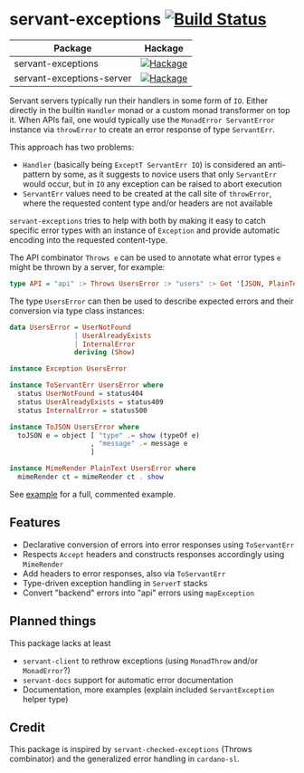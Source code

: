 # servant-exceptions [![Build Status](https://travis-ci.org/ch1bo/servant-exceptions.svg?branch=master)](https://travis-ci.org/ch1bo/servant-exceptions)

| Package                   | Hackage                                                                                                                                     |
| --------------------      | ---------------------------------------------------------------------------------------------------------------------------------           |
| servant-exceptions        | [![Hackage](https://img.shields.io/hackage/v/servant-exceptions.svg)](https://hackage.haskell.org/package/servant-exceptions)               |
| servant-exceptions-server | [![Hackage](https://img.shields.io/hackage/v/servant-exceptions-server.svg)](https://hackage.haskell.org/package/servant-exceptions-server) |

Servant servers typically run their handlers in some form of `IO`. Either directly in the builtin `Handler` monad or a custom monad transformer on top it. When APIs fail, one would typically use the `MonadError ServantError` instance via `throwError` to create an error response of type `ServantErr`.

This approach has two problems:

* `Handler` (basically being `ExceptT ServantErr IO`) is considered an anti-pattern by some, as it suggests to novice users that only `ServantErr` would occur, but in `IO` any exception can be raised to abort execution
* `ServantErr` values need to be created at the call site of `throwError`, where the requested content type and/or headers are not available

`servant-exceptions` tries to help with both by making it easy to catch specific error types with an instance of `Exception` and provide automatic encoding into the requested content-type.

The API combinator `Throws e` can be used to annotate what error types `e` might
be thrown by a server, for example:

```haskell
type API = "api" :> Throws UsersError :> "users" :> Get '[JSON, PlainText] [User]
```

The type `UsersError` can then be used to describe expected errors and their conversion via type class instances:

```haskell
data UsersError = UserNotFound
                | UserAlreadyExists
                | InternalError
                deriving (Show)

instance Exception UsersError

instance ToServantErr UsersError where
  status UserNotFound = status404
  status UserAlreadyExists = status409
  status InternalError = status500

instance ToJSON UsersError where
  toJSON e = object [ "type" .= show (typeOf e)
                    , "message" .= message e
                    ]

instance MimeRender PlainText UsersError where
  mimeRender ct = mimeRender ct . show
```

See [example](https://github.com/ch1bo/servant-exceptions/blob/master/example/Main.hs) for a full, commented example.

## Features

 * Declarative conversion of errors into error responses using `ToServantErr`
 * Respects `Accept` headers and constructs responses accordingly using `MimeRender`
 * Add headers to error responses, also via `ToServantErr`
 * Type-driven exception handling in `ServerT` stacks
 * Convert "backend" errors into "api" errors using `mapException`

## Planned things

This package lacks at least

* `servant-client` to rethrow exceptions (using `MonadThrow` and/or `MonadError`?)
* `servant-docs` support for automatic error documentation
* Documentation, more examples (explain included `ServantException` helper type)

## Credit

This package is inspired by `servant-checked-exceptions` (Throws combinator) and
the generalized error handling in `cardano-sl`.
